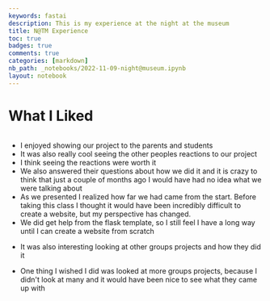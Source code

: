 ```yaml
---
keywords: fastai
description: This is my experience at the night at the museum
title: N@TM Experience
toc: true 
badges: true
comments: true
categories: [markdown]
nb_path: _notebooks/2022-11-09-night@museum.ipynb
layout: notebook
---
```


<!--
#################################################
### THIS FILE WAS AUTOGENERATED! DO NOT EDIT! ###
#################################################
# file to edit: _notebooks/2022-11-09-night@museum.ipynb
-->

<div class="container" id="notebook-container">
        
<div class="cell border-box-sizing text_cell rendered"><div class="inner_cell">
<div class="text_cell_render border-box-sizing rendered_html">
<h1 id="What-I-Liked">What I Liked<a class="anchor-link" href="#What-I-Liked"> </a></h1><p><img src="https://lh3.googleusercontent.com/n1ABYLEvdmIEha_9ouJRBvw_wQKJ6lbiekyiTE-qqQZsleQJJ7aNmEF2eJ0B6rS-WWKCIkQIaI4m67_0tElOpnXHAumDg_KwValpme7_QJ7njHC0CnD3ZFcC4YpeHkNX6QVX5gaW3EYexM8fT1LIN_FsppjNHM2tbnhO3eEW8p8pVRaMaD9mytS_GIFqG-pvBLAGIP0sAW0IEv4uZQ6SDPjm8LN0bMx16XU97sH0DBYDau3S1F4DvWq3J4dljbhjIWozbuaJYm82mCa6AIofGSSEX-1pP7FZO6TqBoeMIGNOoeMFrfuZ2alSJ9Hx3GUBjDc_Ii6oaXXwxG29NL3xEVjkRurUfqBPktfAnykhcBRRz7ivqgNG3Qr9bJd3hR6fA20zN6NfPTToFaTbDxpBJnWzdabO488CB5i16Mxl0OIGEDupdvy-hv9XYWQuewctLkFJxCcj0G1iMunMMQS9GiuQnKxQJV2aB9QQpNHrZeuxOgeEvW4euRiCACtSqgXQpLlKU6-4U9f5wFRe0a3Dny0IDEGOkzPbuSkcqq-VBA_bmG_mnQgrgkLo4Bz93TU68NacN8BsRZ5i4ToLX_-QFmX19bJPAjSJRFsHIHJ0pDNtsOjZHnGtjU4EL3E8JVIgSIuMLA-SgpwOIqAlucAjSh76QfrEcgpFWYEH4_Fu0Y-C5rc2nwXGLxROpamBIhUhxBoLFzoN_J7sCwEDSg5K8RciGGlnqG1RwIKnMFMEHbfm13yl4V9X8Zz3e_oCwyfHV_hhJzv1VHqikBPIEiZd0ol-60K4l5vhQe2CHJ7LHQHJBOzohh0lYY6Vi8G4EmHznMzTOCfg5Lahz_rw2lQAY0K8f2o3nDCTFAAo_P1CqiEazHjYr5rCxDaXIA7KFHR-bHF010j06KmUzOXGZ4SeSI_zEFb49Xyzp1EUGoJwuKmH=w1184-h1578-no?authuser=0" alt=""></p>
<ul>
<li>I enjoyed showing our project to the parents and students</li>
<li>It was also really cool seeing the other peoples reactions to our project</li>
<li>I think seeing the reactions were worth it</li>
<li>We also answered their questions about how we did it and it is crazy to think that just a couple of months ago I would have had no idea what we were talking about</li>
<li>As we presented I realized how far we had came from the start. Before taking this class I thought it would have been incredibly difficult to create a website, but my perspective has changed.</li>
<li>We did get help from the flask template, so I still feel I have a long way until I can create a website from scratch</li>
<li><p>It was also interesting looking at other groups projects and how they did it</p>
</li>
<li><p>One thing I wished I did was looked at more groups projects, because I didn't look at many and it would have been nice to see what they came up with</p>
</li>
</ul>
<p><img src="https://lh3.googleusercontent.com/bmia-TXb98oqrfJmPlbHqY0hI8lKyHtdebOFwk6j-XdEbH3gaIvBKh6OihGHJX3qeIsrHZbrermSTgNoCqhkDCAcqKlpDKukaUQxkittPXoBdxXPGSrSd_sxGcfPpkVCPbjzkf0WlDpaMYMec7JLyLrU8HG8sIOwuCKvaLfRmNWw8IPf5MPjqlEaY9C0nP4x_qTX7Xw87OTX8KQzLFCrJT2aqUo3K86aVAEmo5f2w6e3K2pLmFTN41oIpMyrqEPCSn8fDi2PPRA0Sdm8DE-0u9K2b_LDoQbUycy4FRFU4gSCovHz4ofRsMzwSWlFWKEoQNHRjfQ7p5TVmq0NTOnWs_CJ5o8hBXPhGGX1E0uGHt1gDD5meMH2ATUERUQUzbwegFpXS169RM3vu6FV40HuuOlmydsE38JmglqdhFqBOxi-VWiBFwfMBjqLcjE6bq4p4WRHqsZuLbTjY5oh4E0pKXX3MnN3qTrl-urz_l1SioWbTO3rsTcG7ll92O3StwLub0Hl7qrkbLm9mROo3VpmsATsEK98A5ZqlNT1PmBTlmXEwwwSjIzk7d9SuyyoXJ223vNDc1P5xtZHMDyt2Iy7TBlRmfNJW-9_eOtRnaf1L4q8UjYdA-LgwcClFikyrxb2NLqdTwS-_nobSNKurx0zl5qy4hM7gQIr9YgfAlCKSv34z7KAQsM0L-X4b66mRCfmgw03i2oO9yMnln8WwSCp6LPWiQWpRd2uW8wZ2LWcCtAJQDHUeLF1G3PKjL7KD-NshE9t-6MSrk2OnXbgfR859TpZBbc_C3Ruj0o76ddnecw5Ffj5bZPqju5p3t6kmpwKkFAMxqCbrCVVeXnWyeUhdl8sRTkqZLRHm9Fy_FkQZsrTE8mFvRMsb00tU15zc1JmpEa8rZ__No_0_LspHlALxXr2haNVMTQZsrelrlsEBTb8=w2104-h1578-no?authuser=0" alt=""></p>

</div>
</div>
</div>
</div>
 

